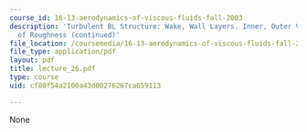 ```yaml
---
course_id: 16-13-aerodynamics-of-viscous-fluids-fall-2003
description: 'Turbulent BL Structure: Wake, Wall Layers. Inner, Outer Variables. Effects
  of Roughness (continued)'
file_location: /coursemedia/16-13-aerodynamics-of-viscous-fluids-fall-2003/cf80f54a2100a43d00276267ca659113_lecture_26.pdf
file_type: application/pdf
layout: pdf
title: lecture_26.pdf
type: course
uid: cf80f54a2100a43d00276267ca659113

---
```

None